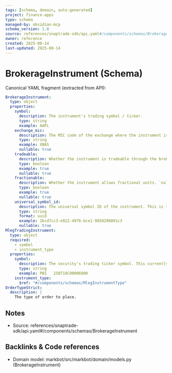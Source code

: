 ```yaml
---
tags: [schema, domain, auto-generated]
project: finance-apps
type: schema
managed-by: obsidian-mcp
schema_version: 1.0
source: references/snaptrade-sdk/api.yaml#/components/schemas/BrokerageInstrument
owner: reference
created: 2025-08-14
last-updated: 2025-08-14
---
```


# BrokerageInstrument (Schema)

Canonical YAML fragment (extracted from API):

```yaml
BrokerageInstrument:
  type: object
  properties:
    symbol:
      description: The instrument's trading symbol / ticker.
      type: string
      example: AAPL
    exchange_mic:
      description: The MIC code of the exchange where the instrument is traded.
      type: string
      example: XNAS
      nullable: true
    tradeable:
      description: Whether the instrument is tradeable through the brokerage. `null` if the tradeability is unknown.
      type: boolean
      example: true
      nullable: true
    fractionable:
      description: Whether the instrument allows fractional units. `null` if the fractionability is unknown.
      type: boolean
      example: true
      nullable: true
    universal_symbol_id:
      description: The universal symbol ID of the instrument. This is the ID used to reference the instrument in SnapTrade API calls.
      type: string
      format: uuid
      example: 2bcd7cc3-e922-4976-bce1-9858296801c3
      nullable: true
MlegTradingInstrument:
  type: object
  required:
    - symbol
    - instrument_type
  properties:
    symbol:
      description: The security's trading ticker symbol. This currently supports stock symbols and Options symbols in the 21 character OCC format. For example `AAPL  131124C00240000` represents a call option on AAPL expiring on 2024-11-13 with a strike price of $240. For more information on the OCC format, see [here](https://en.wikipedia.org/wiki/Option_symbol#OCC_format)
      type: string
      example: PBI   250718C00006000
    instrument_type:
      $ref: "#/components/schemas/MlegInstrumentType"
OrderTypeStrict:
  description: |
    The type of order to place.
```

## Notes
- Source: references/snaptrade-sdk/api.yaml#/components/schemas/BrokerageInstrument

## Backlinks & Code references
- Domain model: markbot/src/markbot/domain/models.py (BrokerageInstrument)
